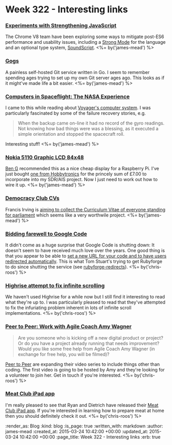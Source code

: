 Week 322 - Interesting links
============================

### [Experiments with Strengthening JavaScript](https://developers.google.com/v8/experiments)

The Chrome V8 team have been exploring some ways to mitigate post-ES6 performance and usability issues, including a [Strong Mode](https://developers.google.com/v8/experiments#strong) for the language and an optional type system, [SoundScript](https://developers.google.com/v8/experiments#sound). <%= by('james-mead') %>


### [Gogs](https://try.gogs.io/)

A painless self-hosted Git service written in Go. I seem to remember spending ages trying to set up my own Git server ages ago. This looks as if it might've made life a bit easier. <%= by('james-mead') %>


### [Computers in Spaceflight: The NASA Experience](http://history.nasa.gov/computers/contents.html)

I came to this while reading about [Voyager's computer system](http://history.nasa.gov/computers/Ch6-2.html). I was particularly fascinated by some of the failure recovery stories, e.g.

> When the backup came on-line it had no record of the gyro readings. Not knowing how bad things were was a blessing, as it executed a simple orientation and stopped the spacecraft roll.

Interesting stuff! <%= by('james-mead') %>


### [Nokia 5110 Graphic LCD 84x48](https://www.sparkfun.com/products/10168)

[Ben G](https://twitter.com/beng) recommended this as a nice cheap display for a Raspberry Pi. I've just bought [one from Hobbytronics](http://www.hobbytronics.co.uk/lcd/nokia-5110-lcd) for the princely sum of £7.00 to incorporate into my SDR/AIS project. Now I just need to work out how to wire it up. <%= by('james-mead') %>


### [Democracy Club CVs](http://cv.democracyclub.org.uk/)

Francis Irving is [aiming to collect the Curriculum Vitae of everyone standing for parliament](http://www.flourish.org/2015/03/why-im-collecting-every-mp-candidates-cv/) which seems like a very worthwile project. <%= by('james-mead') %>


### [Bidding farewell to Google Code](http://google-opensource.blogspot.co.uk/2015/03/farewell-to-google-code.html)

It didn't come as a huge surprise that Google Code is shutting down: It doesn't seem to have received much love over the years. One good thing is that you appear to be able to [set a new URL for your code and to have users redirected automatically][google-code-redirect]. This is what Tom Stuart's trying to get Rubyforge to do since shutting the service (see [rubyforge-redirects][]). <%= by('chris-roos') %>


### [Highrise attempt to fix infinite scrolling](http://blog.highrisehq.com/post/112136637101/snapback-cache-a-huge-improvement-to-the-speed)

We haven't used Highrise for a while now but I still find it interesting to read what they're up to. I was particularly pleased to read that they've attempted to fix the infuriating problem inherent in lots of infinite scroll implementations. <%= by('chris-roos') %>


### [Peer to Peer: Work with Agile Coach Amy Wagner](http://peertopeer.io/blog/2015/work-with-agile-coach-amy-wagner/)

> Are you someone who is kicking off a new digital product or project? Or do you have a project already running that needs improvement? Would you like some free help from Agile Coach Amy Wagner (in exchange for free help, you will be filmed)?

[Peer to Peer][] are expanding their video series to include things other than coding. The first video is going to be hosted by Amy and they're looking for a volunteer to join her. Get in touch if you're interested. <%= by('chris-roos') %>


### [Meat Club iPad app](https://plus.google.com/+RyanSnyderme/posts/e4AyzYHkcjW?cfem=1)

I'm really pleased to see that Ryan and Dietrich have released their [Meat Club iPad app][]. If you're interested in learning how to prepare meat at home then you should definitely check it out. <%= by('chris-roos') %>


[google-code-redirect]: https://code.google.com/p/support-tools/wiki/GitHubExporterFAQ#Setting_the_%22Project_Moved%22_Flag
[Meat Club iPad app]: http://itunes.apple.com/us/app/meat-club/id967637748?ls=1
[Peer to Peer]: http://peertopeer.io/videos/
[rubyforge-redirects]: https://github.com/tomstuart/rubyforge-redirects

:render_as: Blog
:kind: blog
:is_page: true
:written_with: markdown
:author: james-mead
:created_at: 2015-03-24 10:42:00 +00:00
:updated_at: 2015-03-24 10:42:00 +00:00
:page_title: Week 322 - Interesting links
:erb: true
